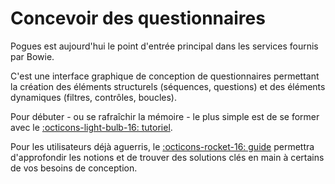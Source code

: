 # Concevoir des questionnaires

Pogues est aujourd'hui le point d'entrée principal dans les services fournis par Bowie.

C'est une interface graphique de conception de questionnaires permettant la création des éléments structurels (séquences, questions) et des éléments dynamiques (filtres, contrôles, boucles).

Pour débuter - ou se rafraîchir la mémoire - le plus simple est de se former avec le [:octicons-light-bulb-16: tutoriel](./tutoriel/).

Pour les utilisateurs déjà aguerris, le [:octicons-rocket-16: guide](./guide/) permettra d'approfondir les notions et de trouver des solutions clés en main à certains de vos besoins de conception.

